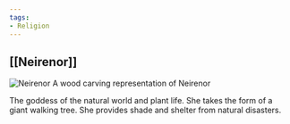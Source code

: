 ```yaml
---
tags:
- Religion
---
```


## [[Neirenor]]

![Neirenor](neirenor.png)
A wood carving representation of Neirenor

The goddess of the natural world and plant life. She takes the form of a giant walking tree. She provides shade and shelter from natural disasters.